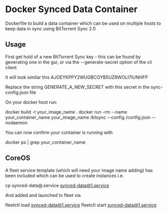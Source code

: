 # Docker Synced Data Container

Dockerfile to build a data container which can be used on multiple hosts
to keep data in sync using BitTorrent Sync 2.0

## Usage

First get hold of a new BitTorrent Sync key - this can be found by generating one
in the gui, or via the --generate-secret option of the cli client

It will look similar this AJOEYKPPY2WUGBCOYB5UZRWOLI7IUNHFP

Replace the string GENERATE_A_NEW_SECRET with this secret in the sync-config.json file

On your docker host run:

docker build -t your_image_name .
docker run -rm --name your_container_name your_image_name /btsync --config /config.json --nodaemon

You can now confirm your container is running with

docker ps | grep your_container_name

## CoreOS

A fleet service template (which will need your image name adding)
has been included which can be used to create instances i.e.

cp synced-data@.service synced-data@1.service

And added and launched to fleet via

fleetctl load synced-data@1.service
fleetctl start synced-data@1.service
